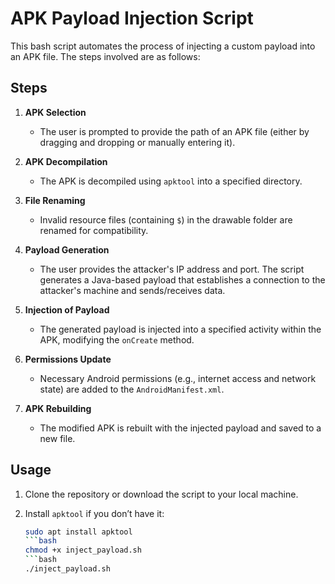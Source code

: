 # APK Payload Injection Script

This bash script automates the process of injecting a custom payload into an APK file. The steps involved are as follows:

## Steps

1. **APK Selection**
   - The user is prompted to provide the path of an APK file (either by dragging and dropping or manually entering it).

2. **APK Decompilation**
   - The APK is decompiled using `apktool` into a specified directory.

3. **File Renaming**
   - Invalid resource files (containing `$`) in the drawable folder are renamed for compatibility.

4. **Payload Generation**
   - The user provides the attacker's IP address and port. The script generates a Java-based payload that establishes a connection to the attacker's machine and sends/receives data.

5. **Injection of Payload**
   - The generated payload is injected into a specified activity within the APK, modifying the `onCreate` method.

6. **Permissions Update**
   - Necessary Android permissions (e.g., internet access and network state) are added to the `AndroidManifest.xml`.

7. **APK Rebuilding**
   - The modified APK is rebuilt with the injected payload and saved to a new file.
   
## Usage

1. Clone the repository or download the script to your local machine.
   
2. Install `apktool` if you don’t have it:
   ```bash
   sudo apt install apktool
   ```bash
   chmod +x inject_payload.sh
   ```bash
   ./inject_payload.sh

